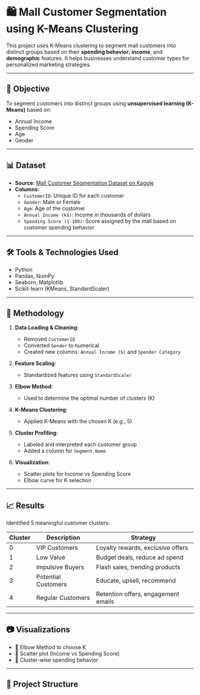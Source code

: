 # 🛍️ Mall Customer Segmentation using K-Means Clustering

This project uses K-Means clustering to segment mall customers into distinct groups based on their **spending behavior**, **income**, and **demographic** features. It helps businesses understand customer types for personalized marketing strategies.

---

## 📌 Objective

To segment customers into distinct groups using **unsupervised learning (K-Means)** based on:
- Annual Income
- Spending Score
- Age
- Gender

---

## 📊 Dataset

- **Source**: [Mall Customer Segmentation Dataset on Kaggle](https://www.kaggle.com/vjchoudhary7/customer-segmentation-tutorial-in-python)
- **Columns**:
  - `CustomerID`: Unique ID for each customer
  - `Gender`: Male or Female
  - `Age`: Age of the customer
  - `Annual Income (k$)`: Income in thousands of dollars
  - `Spending Score (1-100)`: Score assigned by the mall based on customer spending behavior

---

## 🛠️ Tools & Technologies Used

- Python
- Pandas, NumPy
- Seaborn, Matplotlib
- Scikit-learn (KMeans, StandardScaler)

---

## 🧠 Methodology

1. **Data Loading & Cleaning**:
   - Removed `CustomerID`
   - Converted `Gender` to numerical
   - Created new columns: `Annual Income ($)` and `Spender Category`

2. **Feature Scaling**:
   - Standardized features using `StandardScaler`

3. **Elbow Method**:
   - Used to determine the optimal number of clusters (K)

4. **K-Means Clustering**:
   - Applied K-Means with the chosen K (e.g., 5)

5. **Cluster Profiling**:
   - Labeled and interpreted each customer group
   - Added a column for `Segment Name`

6. **Visualization**:
   - Scatter plots for Income vs Spending Score
   - Elbow curve for K selection

---

## 📈 Results

Identified 5 meaningful customer clusters:

| Cluster | Description            | Strategy                             |
|---------|------------------------|--------------------------------------|
| 0       | VIP Customers           | Loyalty rewards, exclusive offers   |
| 1       | Low Value               | Budget deals, reduce ad spend       |
| 2       | Impulsive Buyers        | Flash sales, trending products      |
| 3       | Potential Customers     | Educate, upsell, recommend          |
| 4       | Regular Customers       | Retention offers, engagement emails |

---

## 📷 Visualizations

- 📌 Elbow Method to choose K  
- 📌 Scatter plot (Income vs Spending Score)  
- 📌 Cluster-wise spending behavior  

---

## 📁 Project Structure

